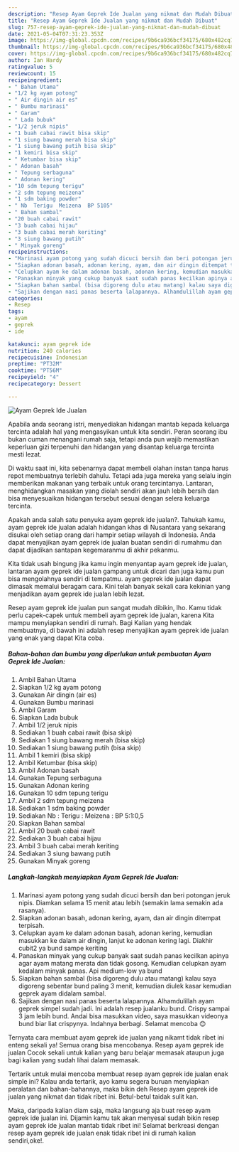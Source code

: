 ```yaml
---
description: "Resep Ayam Geprek Ide Jualan yang nikmat dan Mudah Dibuat"
title: "Resep Ayam Geprek Ide Jualan yang nikmat dan Mudah Dibuat"
slug: 757-resep-ayam-geprek-ide-jualan-yang-nikmat-dan-mudah-dibuat
date: 2021-05-04T07:31:23.353Z
image: https://img-global.cpcdn.com/recipes/9b6ca936bcf34175/680x482cq70/ayam-geprek-ide-jualan-foto-resep-utama.jpg
thumbnail: https://img-global.cpcdn.com/recipes/9b6ca936bcf34175/680x482cq70/ayam-geprek-ide-jualan-foto-resep-utama.jpg
cover: https://img-global.cpcdn.com/recipes/9b6ca936bcf34175/680x482cq70/ayam-geprek-ide-jualan-foto-resep-utama.jpg
author: Ian Hardy
ratingvalue: 5
reviewcount: 15
recipeingredient:
- " Bahan Utama"
- "1/2 kg ayam potong"
- " Air dingin air es"
- " Bumbu marinasi"
- " Garam"
- " Lada bubuk"
- "1/2 jeruk nipis"
- "1 buah cabai rawit bisa skip"
- "1 siung bawang merah bisa skip"
- "1 siung bawang putih bisa skip"
- "1 kemiri bisa skip"
- " Ketumbar bisa skip"
- " Adonan basah"
- " Tepung serbaguna"
- " Adonan kering"
- "10 sdm tepung terigu"
- "2 sdm tepung meizena"
- "1 sdm baking powder"
- " Nb  Terigu  Meizena  BP 5105"
- " Bahan sambal"
- "20 buah cabai rawit"
- "3 buah cabai hijau"
- "3 buah cabai merah keriting"
- "3 siung bawang putih"
- " Minyak goreng"
recipeinstructions:
- "Marinasi ayam potong yang sudah dicuci bersih dan beri potongan jeruk nipis. Diamkan selama 15 menit atau lebih (semakin lama semakin ada rasanya)."
- "Siapkan adonan basah, adonan kering, ayam, dan air dingin ditempat terpisah."
- "Celupkan ayam ke dalam adonan basah, adonan kering, kemudian masukkan ke dalam air dingin, lanjut ke adonan kering lagi. Diakhir cubit2 ya bund sampe keriting"
- "Panaskan minyak yang cukup banyak saat sudah panas kecilkan apinya agar ayam matang merata dan tidak gosong. Kemudian celupkan ayam kedalam minyak panas. Api medium-low ya bund"
- "Siapkan bahan sambal (bisa digoreng dulu atau matang) kalau saya digoreng sebentar bund paling 3 menit, kemudian diulek kasar kemudian geprek ayam didalam sambal."
- "Sajikan dengan nasi panas beserta lalapannya. Alhamdulillah ayam geprek simpel sudah jadi. Ini adalah resep jualanku bund. Crispy sampai 3 jam lebih bund. Andai bisa masukkan video, saya masukkan videonya bund biar liat crispynya. Indahnya berbagi. Selamat mencoba 😊"
categories:
- Resep
tags:
- ayam
- geprek
- ide

katakunci: ayam geprek ide 
nutrition: 240 calories
recipecuisine: Indonesian
preptime: "PT32M"
cooktime: "PT56M"
recipeyield: "4"
recipecategory: Dessert

---
```



![Ayam Geprek Ide Jualan](https://img-global.cpcdn.com/recipes/9b6ca936bcf34175/680x482cq70/ayam-geprek-ide-jualan-foto-resep-utama.jpg)

Apabila anda seorang istri, menyediakan hidangan mantab kepada keluarga tercinta adalah hal yang mengasyikan untuk kita sendiri. Peran seorang ibu bukan cuman menangani rumah saja, tetapi anda pun wajib memastikan keperluan gizi terpenuhi dan hidangan yang disantap keluarga tercinta mesti lezat.

Di waktu  saat ini, kita sebenarnya dapat membeli olahan instan tanpa harus repot membuatnya terlebih dahulu. Tetapi ada juga mereka yang selalu ingin memberikan makanan yang terbaik untuk orang tercintanya. Lantaran, menghidangkan masakan yang diolah sendiri akan jauh lebih bersih dan bisa menyesuaikan hidangan tersebut sesuai dengan selera keluarga tercinta. 



Apakah anda salah satu penyuka ayam geprek ide jualan?. Tahukah kamu, ayam geprek ide jualan adalah hidangan khas di Nusantara yang sekarang disukai oleh setiap orang dari hampir setiap wilayah di Indonesia. Anda dapat menyajikan ayam geprek ide jualan buatan sendiri di rumahmu dan dapat dijadikan santapan kegemaranmu di akhir pekanmu.

Kita tidak usah bingung jika kamu ingin menyantap ayam geprek ide jualan, lantaran ayam geprek ide jualan gampang untuk dicari dan juga kamu pun bisa mengolahnya sendiri di tempatmu. ayam geprek ide jualan dapat dimasak memalui beragam cara. Kini telah banyak sekali cara kekinian yang menjadikan ayam geprek ide jualan lebih lezat.

Resep ayam geprek ide jualan pun sangat mudah dibikin, lho. Kamu tidak perlu capek-capek untuk membeli ayam geprek ide jualan, karena Kita mampu menyiapkan sendiri di rumah. Bagi Kalian yang hendak membuatnya, di bawah ini adalah resep menyajikan ayam geprek ide jualan yang enak yang dapat Kita coba.

<!--inarticleads1-->

##### Bahan-bahan dan bumbu yang diperlukan untuk pembuatan Ayam Geprek Ide Jualan:

1. Ambil  Bahan Utama
1. Siapkan 1/2 kg ayam potong
1. Gunakan  Air dingin (air es)
1. Gunakan  Bumbu marinasi
1. Ambil  Garam
1. Siapkan  Lada bubuk
1. Ambil 1/2 jeruk nipis
1. Sediakan 1 buah cabai rawit (bisa skip)
1. Sediakan 1 siung bawang merah (bisa skip)
1. Sediakan 1 siung bawang putih (bisa skip)
1. Ambil 1 kemiri (bisa skip)
1. Ambil  Ketumbar (bisa skip)
1. Ambil  Adonan basah
1. Gunakan  Tepung serbaguna
1. Gunakan  Adonan kering
1. Gunakan 10 sdm tepung terigu
1. Ambil 2 sdm tepung meizena
1. Sediakan 1 sdm baking powder
1. Sediakan  Nb : Terigu : Meizena : BP 5:1:0,5
1. Siapkan  Bahan sambal
1. Ambil 20 buah cabai rawit
1. Sediakan 3 buah cabai hijau
1. Ambil 3 buah cabai merah keriting
1. Sediakan 3 siung bawang putih
1. Gunakan  Minyak goreng




<!--inarticleads2-->

##### Langkah-langkah menyiapkan Ayam Geprek Ide Jualan:

1. Marinasi ayam potong yang sudah dicuci bersih dan beri potongan jeruk nipis. Diamkan selama 15 menit atau lebih (semakin lama semakin ada rasanya).
1. Siapkan adonan basah, adonan kering, ayam, dan air dingin ditempat terpisah.
1. Celupkan ayam ke dalam adonan basah, adonan kering, kemudian masukkan ke dalam air dingin, lanjut ke adonan kering lagi. Diakhir cubit2 ya bund sampe keriting
1. Panaskan minyak yang cukup banyak saat sudah panas kecilkan apinya agar ayam matang merata dan tidak gosong. Kemudian celupkan ayam kedalam minyak panas. Api medium-low ya bund
1. Siapkan bahan sambal (bisa digoreng dulu atau matang) kalau saya digoreng sebentar bund paling 3 menit, kemudian diulek kasar kemudian geprek ayam didalam sambal.
1. Sajikan dengan nasi panas beserta lalapannya. Alhamdulillah ayam geprek simpel sudah jadi. Ini adalah resep jualanku bund. Crispy sampai 3 jam lebih bund. Andai bisa masukkan video, saya masukkan videonya bund biar liat crispynya. Indahnya berbagi. Selamat mencoba 😊




Ternyata cara membuat ayam geprek ide jualan yang nikamt tidak ribet ini enteng sekali ya! Semua orang bisa mencobanya. Resep ayam geprek ide jualan Cocok sekali untuk kalian yang baru belajar memasak ataupun juga bagi kalian yang sudah lihai dalam memasak.

Tertarik untuk mulai mencoba membuat resep ayam geprek ide jualan enak simple ini? Kalau anda tertarik, ayo kamu segera buruan menyiapkan peralatan dan bahan-bahannya, maka bikin deh Resep ayam geprek ide jualan yang nikmat dan tidak ribet ini. Betul-betul taidak sulit kan. 

Maka, daripada kalian diam saja, maka langsung aja buat resep ayam geprek ide jualan ini. Dijamin kamu tak akan menyesal sudah bikin resep ayam geprek ide jualan mantab tidak ribet ini! Selamat berkreasi dengan resep ayam geprek ide jualan enak tidak ribet ini di rumah kalian sendiri,oke!.

